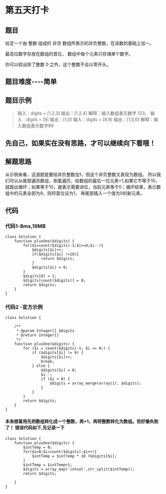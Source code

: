 # 第五天打卡

## 题目
给定一个由 整数 组成的 非空 数组所表示的非负整数，在该数的基础上加一。

最高位数字存放在数组的首位， 数组中每个元素只存储单个数字。

你可以假设除了整数 0 之外，这个整数不会以零开头。

## 题目难度----简单

## 题目示例
> 输入：digits = [1,2,3]
输出：[1,2,4]
解释：输入数组表示数字 123。
> 输入：digits = [9]
输出：[1,0]
> 输入：digits = [9,9]
输出：[1,0,0]
解释：输入数组表示数字99

## 先自己，如果实在没有思路，才可以继续向下看哦！


## 解题思路
从示例来看，这道题是要给非负整数加1，但这个非负整数又表现为数组。
所以我们可以从尾部遍历数组，倒着遍历，给数组的最后一位元素+1,如果它不等于10，就跳出循环；如果等于10，就表示需要进位，当前元素等于0；循环结束，表示数组中的元素全部为9，则将首位设为1，
再尾部插入一个值为0的新元素。

## 代码
### 代码1-8ms,19MB
```
class Solution {
    function plusOne($digits) {
        for($i=count($digits)-1;$i>=0;$i--){
            $digits[$i]++;
            if($digits[$i] !=10){
                return $digits;
            }
            $digits[$i] = 0;
        }
        $digits[0] = 1;
        $digits[count($digits)] = 0;
        return $digits;
    }
}
```

### 代码2 -官方示例
```
class Solution {

    /**
     * @param Integer[] $digits
     * @return Integer[]
     */
    function plusOne($digits) {
        for ($i = count($digits)-1; $i >= 0;) {
            if ($digits[$i] != 9) {
                $digits[$i]++;
                break;
            } else {
                $digits[$i] = 0;
                $i--;
                if ($i < 0) {
                    $digits = array_merge(array(1), $digits);
                }
            }
        }
        return $digits;
    }
}
```


#### 本来想着用先把数组转化成一个整数，再+1，再将整数转化为数组。但好像失败了！ 错误代码如下,先记录一下
```
class Solution {
    function plusOne($digits) {
        $intTemp = 0;
        for($i=0;$i<count($digits);$i++){
            $intTemp = $intTemp * 10 +$digits[$i];
        }
        $intTemp = $intTemp+1;
        $digits = array_map('intval',str_split($intTemp));
        return $digits;

    }
}
```

